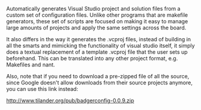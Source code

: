 Automatically generates Visual Studio project and solution files from a custom set of configuration files. Unlike other programs that are makefile generators, these set of scripts are focused on making it easy to manage large amounts of projects and apply the same settings across the board.

It also differs in the way it generates the .vcproj files, instead of building in all the smarts and mimicking the functionality of visual studio itself, it simply does a textual replacement of a template .vcproj file that the user sets up beforehand. This can be translated into any other project format, e.g. Makefiles and nant.



Also, note that if you need to download a pre-zipped file of all the source, since Google doesn't allow downloads from their source projects anymore, you can use this link instead:

http://www.tilander.org/pub/badgerconfig-0.0.9.zip
